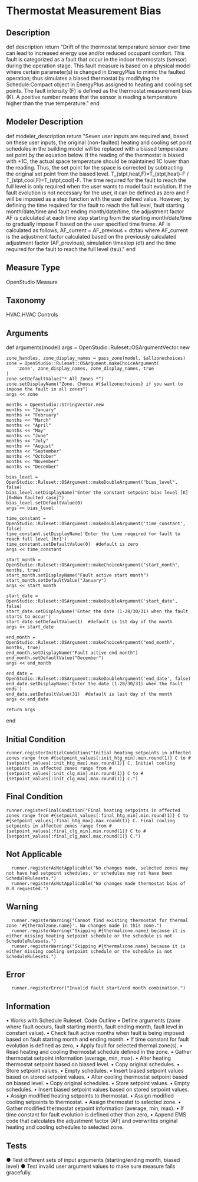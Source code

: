 # Thermostat Measurement Bias

## Description

  def description
    return "Drift of the thermostat temperature sensor over time can lead to increased energy use and/or reduced occupant comfort. This fault is categorized as a fault that occur in the indoor thermostats (sensor) during the operation stage. This fault measure is based on a physical model where certain parameter(s) is changed in EnergyPlus to mimic the faulted operation; thus simulates a biased thermostat by modifying the Schedule:Compact object in EnergyPlus assigned to heating and cooling set points. The fault intensity (F) is defined as the thermostat measurement bias (K). A positive number means that the sensor is reading a temperature higher than the true temperature."
  end
  
## Modeler Description

  def modeler_description
    return "Seven user inputs are required and, based on these user inputs, the original (non-faulted) heating and cooling set point schedules in the building model will be replaced with a biased temperature set point by the equation below. If the reading of the thermostat is biased with +1C, the actual space temperature should be maintained 1C lower than the reading. Thus, the set point for the space is corrected by subtracting the original set point from the biased level. T_(stpt,heat,F)=T_(stpt,heat)-F / T_(stpt,cool,F)=T_(stpt,cool)-F. The time required for the fault to reach the full level is only required when the user wants to model fault evolution. If the fault evolution is not necessary for the user, it can be defined as zero and F will be imposed as a step function with the user defined value. However, by defining the time required for the fault to reach the full level, fault starting month/date/time and fault ending month/date/time, the adjustment factor AF is calculated at each time step starting from the starting month/date/time to gradually impose F based on the user specified time frame. AF is calculated as follows, AF_current = AF_previous + dt/tau where AF_current is the adjustment factor calculated based on the previously calculated adjustment factor (AF_previous), simulation timestep (dt) and the time required for the fault to reach the full level (tau)."
  end
  
## Measure Type

OpenStudio Measure 

## Taxonomy

HVAC.HVAC Controls

## Arguments 

def arguments(model)
    args = OpenStudio::Ruleset::OSArgumentVector.new

    zone_handles, zone_display_names = pass_zone(model, $allzonechoices)
    zone = OpenStudio::Ruleset::OSArgument.makeChoiceArgument(
        'zone', zone_display_names, zone_display_names, true
    )
    zone.setDefaultValue("* All Zones *")
    zone.setDisplayName("Zone. Choose #{$allzonechoices} if you want to impose the fault in all zones")
    args << zone

    months = OpenStudio::StringVector.new
    months << "January"
    months << "February"
    months << "March"
    months << "April"
    months << "May"
    months << "June"
    months << "July"
    months << "August"
    months << "September"
    months << "October"
    months << "November"
    months << "December"

    bias_level = OpenStudio::Ruleset::OSArgument::makeDoubleArgument("bias_level", false)
    bias_level.setDisplayName("Enter the constant setpoint bias level [K] [0=Non faulted case]")
    bias_level.setDefaultValue(0)
    args << bias_level

    time_constant = OpenStudio::Ruleset::OSArgument::makeDoubleArgument('time_constant', false)
    time_constant.setDisplayName('Enter the time required for fault to reach full level [hr]')
    time_constant.setDefaultValue(0)  #default is zero
    args << time_constant
	
	start_month = OpenStudio::Ruleset::OSArgument::makeChoiceArgument("start_month", months, true)
    start_month.setDisplayName("Fault active start month")
    start_month.setDefaultValue("January")
    args << start_month
	
    start_date = OpenStudio::Ruleset::OSArgument::makeDoubleArgument('start_date', false)
    start_date.setDisplayName('Enter the date (1-28/30/31) when the fault starts to occur')
    start_date.setDefaultValue(1)  #default is 1st day of the month
    args << start_date
	
    end_month = OpenStudio::Ruleset::OSArgument::makeChoiceArgument("end_month", months, true)
    end_month.setDisplayName("Fault active end month")
    end_month.setDefaultValue("December")
    args << end_month
	
    end_date = OpenStudio::Ruleset::OSArgument::makeDoubleArgument('end_date', false)
    end_date.setDisplayName('Enter the date (1-28/30/31) when the fault ends')
    end_date.setDefaultValue(31)  #default is last day of the month
    args << end_date

    return args
  end
  
## Initial Condition

    runner.registerInitialCondition("Initial heating setpoints in affected zones range from #{setpoint_values[:init_htg_min].min.round(1)} C to #{setpoint_values[:init_htg_max].max.round(1)} C. Initial cooling setpoints in affected zones range from #{setpoint_values[:init_clg_min].min.round(1)} C to #{setpoint_values[:init_clg_max].max.round(1)} C.")

## Final Condition

    runner.registerFinalCondition("Final heating setpoints in affected zones range from #{setpoint_values[:final_htg_min].min.round(1)} C to #{setpoint_values[:final_htg_max].max.round(1)} C. Final cooling setpoints in affected zones range from #{setpoint_values[:final_clg_min].min.round(1)} C to #{setpoint_values[:final_clg_max].max.round(1)} C.") 

## Not Applicable

      runner.registerAsNotApplicable("No changes made, selected zones may not have had setpoint schedules, or schedules may not have been ScheduleRulesets.")
      runner.registerAsNotApplicable("No changes made thermostat bias of 0.0 requested.") 

## Warning

      runner.registerWarning("Cannot find existing thermostat for thermal zone '#{thermalzone.name}'. No changes made in this zone.")
      runner.registerWarning("Skipping #{thermalzone.name} because it is either missing heating setpoint schedule or the schedule is not ScheduleRulesets.")
      runner.registerWarning("Skipping #{thermalzone.name} because it is either missing cooling setpoint schedule or the schedule is not ScheduleRulesets.")

## Error

      runner.registerError("Invalid fault start/end month combination.")

## Information

•	Works with Schedule Ruleset.
Code Outline
•	Define arguments (zone where fault occurs, fault starting month, fault ending month, fault level in constant value).
•	Check fault active months when fault is being imposed based on fault starting month and ending month.
•	If time constant for fault evolution is defined as zero,
•	Apply fault for selected thermal zone(s).
•	Read heating and cooling thermostat schedule defined in the zone.
•	Gather thermostat setpoint information (average, min, max).
•	Alter heating thermostat setpoint based on biased level.
•	Copy original schedules.
•	Store setpoint values.
•	Empty schedules.
•	Insert biased setpoint values based on stored setpoint values.
•	Alter cooling thermostat setpoint based on biased level.
•	Copy original schedules.
•	Store setpoint values.
•	Empty schedules.
•	Insert biased setpoint values based on stored setpoint values.
•	Assign modified heating setpoints to thermostat.
•	Assign modified cooling setpoints to thermostat.
•	Assign thermostat to selected zone.
•	Gather modified thermostat setpoint information (average, min, max).
•	If time constant for fault evolution is defined other than zero,
•	Append EMS code that calculates the adjustment factor (AF) and overwrites original heating and cooling schedules to selected zone.

## Tests

●	Test different sets of input arguments (starting/ending month, biased level)
●	Test invalid user argument values to make sure measure fails gracefully.



